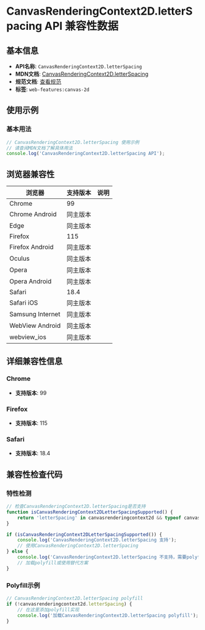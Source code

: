 # CanvasRenderingContext2D.letterSpacing API 兼容性数据

## 基本信息

- **API名称**: `CanvasRenderingContext2D.letterSpacing`
- **MDN文档**: [CanvasRenderingContext2D.letterSpacing](https://developer.mozilla.org/docs/Web/API/CanvasRenderingContext2D/letterSpacing)
- **规范文档**: [查看规范](https://html.spec.whatwg.org/multipage/canvas.html#dom-context-2d-letterspacing)
- **标签**: `web-features:canvas-2d`

## 使用示例

### 基本用法

```javascript
// CanvasRenderingContext2D.letterSpacing 使用示例
// 请查阅MDN文档了解具体用法
console.log('CanvasRenderingContext2D.letterSpacing API');
```

## 浏览器兼容性

| 浏览器 | 支持版本 | 说明 |
|--------|----------|------|
| Chrome | 99 |  |
| Chrome Android | 同主版本 |  |
| Edge | 同主版本 |  |
| Firefox | 115 |  |
| Firefox Android | 同主版本 |  |
| Oculus | 同主版本 |  |
| Opera | 同主版本 |  |
| Opera Android | 同主版本 |  |
| Safari | 18.4 |  |
| Safari iOS | 同主版本 |  |
| Samsung Internet | 同主版本 |  |
| WebView Android | 同主版本 |  |
| webview_ios | 同主版本 |  |

## 详细兼容性信息

### Chrome

- **支持版本**: 99

### Firefox

- **支持版本**: 115

### Safari

- **支持版本**: 18.4

## 兼容性检查代码

### 特性检测

```javascript
// 检查CanvasRenderingContext2D.letterSpacing是否支持
function isCanvasRenderingContext2DLetterSpacingSupported() {
    return 'letterSpacing' in canvasrenderingcontext2d && typeof canvasrenderingcontext2d.letterSpacing === 'function';
}

if (isCanvasRenderingContext2DLetterSpacingSupported()) {
    console.log('CanvasRenderingContext2D.letterSpacing 支持');
    // 使用CanvasRenderingContext2D.letterSpacing
} else {
    console.log('CanvasRenderingContext2D.letterSpacing 不支持，需要polyfill');
    // 加载polyfill或使用替代方案
}
```

### Polyfill示例

```javascript
// CanvasRenderingContext2D.letterSpacing polyfill
if (!canvasrenderingcontext2d.letterSpacing) {
    // 在这里添加polyfill实现
    console.log('加载CanvasRenderingContext2D.letterSpacing polyfill');
}
```

